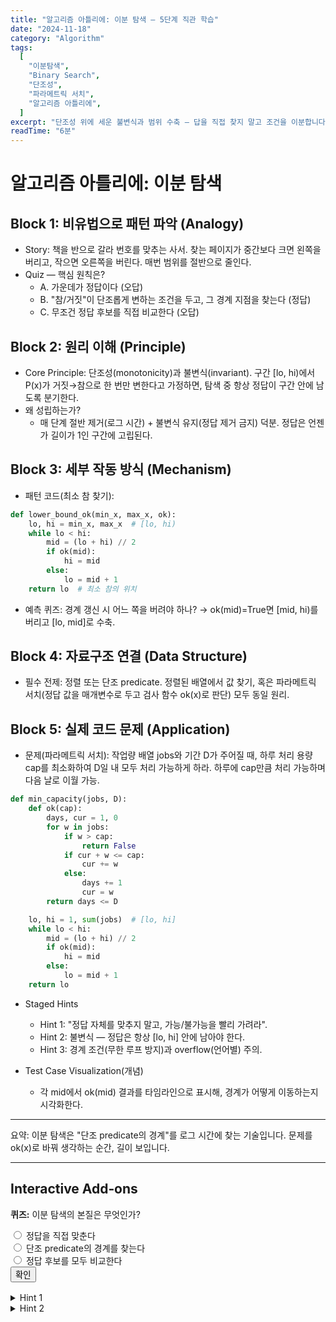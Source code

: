 ```yaml
---
title: "알고리즘 아틀리에: 이분 탐색 — 5단계 직관 학습"
date: "2024-11-18"
category: "Algorithm"
tags:
  [
    "이분탐색",
    "Binary Search",
    "단조성",
    "파라메트릭 서치",
    "알고리즘 아틀리에",
  ]
excerpt: "단조성 위에 세운 불변식과 범위 수축 — 답을 직접 찾지 말고 조건을 이분합니다."
readTime: "6분"
---
```


# 알고리즘 아틀리에: 이분 탐색

## Block 1: 비유법으로 패턴 파악 (Analogy)

- Story: 책을 반으로 갈라 번호를 맞추는 사서. 찾는 페이지가 중간보다 크면 왼쪽을 버리고, 작으면 오른쪽을 버린다. 매번 범위를 절반으로 줄인다.
- Quiz — 핵심 원칙은?
  - A. 가운데가 정답이다 (오답)
  - B. "참/거짓"이 단조롭게 변하는 조건을 두고, 그 경계 지점을 찾는다 (정답)
  - C. 무조건 정답 후보를 직접 비교한다 (오답)

## Block 2: 원리 이해 (Principle)

- Core Principle: 단조성(monotonicity)과 불변식(invariant). 구간 [lo, hi)에서 P(x)가 거짓→참으로 한 번만 변한다고 가정하면, 탐색 중 항상 정답이 구간 안에 남도록 분기한다.
- 왜 성립하는가?
  - 매 단계 절반 제거(로그 시간) + 불변식 유지(정답 제거 금지) 덕분. 정답은 언젠가 길이가 1인 구간에 고립된다.

## Block 3: 세부 작동 방식 (Mechanism)

- 패턴 코드(최소 참 찾기):

```python
def lower_bound_ok(min_x, max_x, ok):
    lo, hi = min_x, max_x  # [lo, hi)
    while lo < hi:
        mid = (lo + hi) // 2
        if ok(mid):
            hi = mid
        else:
            lo = mid + 1
    return lo  # 최소 참의 위치
```

- 예측 퀴즈: 경계 갱신 시 어느 쪽을 버려야 하나? → ok(mid)=True면 [mid, hi)를 버리고 [lo, mid]로 수축.

## Block 4: 자료구조 연결 (Data Structure)

- 필수 전제: 정렬 또는 단조 predicate. 정렬된 배열에서 값 찾기, 혹은 파라메트릭 서치(정답 값을 매개변수로 두고 검사 함수 ok(x)로 판단) 모두 동일 원리.

## Block 5: 실제 코드 문제 (Application)

- 문제(파라메트릭 서치): 작업량 배열 jobs와 기간 D가 주어질 때, 하루 처리 용량 cap를 최소화하여 D일 내 모두 처리 가능하게 하라. 하루에 cap만큼 처리 가능하며 다음 날로 이월 가능.

```python
def min_capacity(jobs, D):
    def ok(cap):
        days, cur = 1, 0
        for w in jobs:
            if w > cap:
                return False
            if cur + w <= cap:
                cur += w
            else:
                days += 1
                cur = w
        return days <= D

    lo, hi = 1, sum(jobs)  # [lo, hi]
    while lo < hi:
        mid = (lo + hi) // 2
        if ok(mid):
            hi = mid
        else:
            lo = mid + 1
    return lo
```

- Staged Hints
  - Hint 1: "정답 자체를 맞추지 말고, 가능/불가능을 빨리 가려라".
  - Hint 2: 불변식 — 정답은 항상 [lo, hi] 안에 남아야 한다.
  - Hint 3: 경계 조건(무한 루프 방지)과 overflow(언어별) 주의.

- Test Case Visualization(개념)
  - 각 mid에서 ok(mid) 결과를 타임라인으로 표시해, 경계가 어떻게 이동하는지 시각화한다.

---

요약: 이분 탐색은 "단조 predicate의 경계"를 로그 시간에 찾는 기술입니다. 문제를 ok(x)로 바꿔 생각하는 순간, 길이 보입니다.

---

## Interactive Add‑ons

<div class="mcq" data-answer="B">
  <p><strong>퀴즈:</strong> 이분 탐색의 본질은 무엇인가?</p>
  <label><input type="radio" name="q-bs-1" value="A"> 정답을 직접 맞춘다</label><br>
  <label><input type="radio" name="q-bs-1" value="B"> 단조 predicate의 경계를 찾는다</label><br>
  <label><input type="radio" name="q-bs-1" value="C"> 정답 후보를 모두 비교한다</label><br>
  <button class="mcq-submit">확인</button>
  <div class="mcq-feedback" hidden></div>
</div>

<details style="margin-top: 1rem;"><summary>Hint 1</summary> ok(x)로 바꿔 생각하세요: 가능/불가능.</details>
<details><summary>Hint 2</summary> 불변식: 정답은 항상 [lo, hi]에 남는다.</details>

<script>
(function(){
  document.querySelectorAll('.mcq').forEach(function(mcq){
    var answer = mcq.dataset.answer;
    var btn = mcq.querySelector('.mcq-submit');
    var fb = mcq.querySelector('.mcq-feedback');
    btn && btn.addEventListener('click', function(){
      var checked = mcq.querySelector('input[type=radio]:checked');
      fb.hidden = false;
      if(!checked){ fb.textContent='선택해주세요.'; fb.style.color='#b45309'; return; }
      if(checked.value === answer){ fb.textContent='정답! ✅'; fb.style.color='#065f46'; }
      else { fb.textContent='오답입니다. 다시 생각해보세요.'; fb.style.color='#991b1b'; }
    });
  });
})();
</script>
